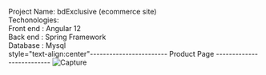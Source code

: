 Project Name: bdExclusive (ecommerce site)<br />
Techonologies:<br />
Front end : Angular 12<br />
Back end  : Spring Framework<br />
Database  : Mysql<br />
style="text-align:center"------------------------ Product Page --------------------------
![Capture](https://user-images.githubusercontent.com/85538346/152862123-6cf578a9-e1a2-419d-a972-7eb703689f89.PNG)
